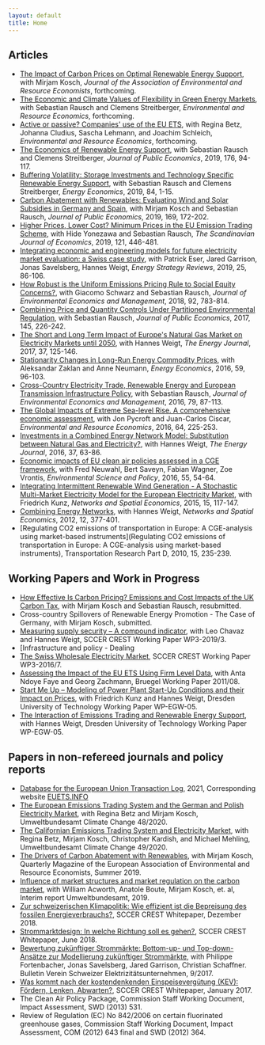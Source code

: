 ```yaml
---
layout: default
title: Home
---
```

## Articles
- [The Impact of Carbon Prices on Optimal Renewable Energy Support](https://abrell.eu/public/papers/abrell_kosch_res_and_carbon_prices.pdf), with Mirjam Kosch, *Journal of the Association of Environmental and Resource Economists*, forthcoming.
- [The Economic and Climate Values of Flexibility in Green Energy Markets](https://link.springer.com/content/pdf/10.1007/s10640-021-00605-6.pdf), with Sebastian Rausch and Clemens Streitberger, *Environmental and Resource Economics*, forthcoming. 
- [Active or passive? Companies' use of the EU ETS](https://www.econstor.eu/handle/10419/218738), with Regina Betz, Johanna Cludius, Sascha Lehmann, and Joachim Schleich, *Environmental and Resource Economics*, forthcoming.
- [The Economics of Renewable Energy Support](https://www.sciencedirect.com/science/article/abs/pii/S0047272719300805), with Sebastian Rausch and Clemens Streitberger, *Journal of Public Economics*, 2019, 176, 94-117.
- [Buffering Volatility: Storage Investments and Technology Specific Renewable Energy Support](https://www.sciencedirect.com/science/article/pii/S0140988319302440), with Sebastian Rausch and Clemens Streitberger, *Energy Economics*, 2019, 84, 1-15. 
- [Carbon Abatement with Renewables: Evaluating Wind and Solar Subsidies in Germany and Spain](https://www.sciencedirect.com/science/article/abs/pii/S0047272718302263), with Mirjam Kosch and Sebastian Rausch,  *Journal of Public Economics*, 2019, 169, 172-202.
- [Higher Prices, Lower Cost? Minimum Prices in the EU Emission Trading Scheme](https://onlinelibrary.wiley.com/doi/abs/10.1111/sjoe.12279), with Hide Yonezawa and Sebastian Rausch, *The Scandinavian Journal of Economics*, 2019, 121, 446-481.
- [Integrating economic and engineering models for future electricity market evaluation: a Swiss case study](https://www.sciencedirect.com/science/article/pii/S2211467X19300306), with Patrick Eser, Jared Garrison, Jonas Savelsberg, Hannes Weigt, *Energy Strategy Reviews*, 2019, 25, 86-106.
- [How Robust is the Uniform Emissions Pricing Rule to Social Equity Concerns?](https://www.sciencedirect.com/science/article/abs/pii/S009506961730075X), with Giacomo Schwarz and Sebastian Rausch, *Journal of Environmental Economics and Management*, 2018, 92, 783-814.
- [Combining Price and Quantity Controls Under Partitioned Environmental Regulation](https://www.sciencedirect.com/science/article/abs/pii/S0047272716302031), with Sebastian Rausch, *Journal of Public Economics*, 2017, 145, 226-242.
- [The Short and Long Term Impact of Europe's Natural Gas Market on Electricity Markets until 2050](https://www.iaee.org/energyjournal/article/2831), with Hannes Weigt, *The Energy Journal*, 2017, 37, 125-146.
- [Stationarity Changes in Long-Run Energy Commodity Prices](https://www.sciencedirect.com/science/article/pii/S0140988316301943), with Aleksandar Zaklan and Anne Neumann, *Energy Economics*, 2016, 59, 96-103.
- [Cross-Country Electricity Trade, Renewable Energy and European Transmission Infrastructure Policy](https://www.sciencedirect.com/science/article/abs/pii/S0095069616300122), with Sebastian Rausch, *Journal of Environmental Economics and Management*, 2016, 79, 87-113.
- [The Global Impacts of Extreme Sea-level Rise. A comprehensive economic assessment](https://link.springer.com/article/10.1007/s10640-014-9866-9), with Jon Pycroft and Juan-Carlos Ciscar, *Environmental and Resource Economics*, 2016, 64, 225-253.
- [Investments in a Combined Energy Network Model: Substitution between Natural Gas and Electricity?](https://www.jstor.org/stable/44075495?seq=1#metadata_info_tab_contents), with Hannes Weigt, *The Energy Journal*, 2016, 37, 63-86.
- [Economic impacts of EU clean air policies assessed in a CGE framework](https://www.sciencedirect.com/science/article/pii/S1462901115300307), with Fred Neuwahl, Bert Saveyn, Fabian Wagner, Zoe Vrontis, *Environmental Science and Policy*, 2016, 55, 54-64.
- [Integrating Intermittent Renewable Wind Generation - A Stochastic Multi-Market Electricity Model for the European Electricity Market](https://link.springer.com/article/10.1007/s11067-014-9272-4), with Friedrich Kunz, 
*Networks and Spatial Economics*, 2015, 15, 117-147.
- [Combining Energy Networks](https://link.springer.com/article/10.1007/s11067-011-9160-0), with Hannes Weigt, *Networks and Spatial Economics*, 2012, 12, 377-401.
- [Regulating CO2 emissions of transportation in Europe: A CGE-analysis using market-based instruments](Regulating CO2 emissions of transportation in Europe: A CGE-analysis using market-based instruments), Transportation Research Part D, 2010, 15, 235-239.

## Working Papers and Work in Progress
- [How Effective Is Carbon Pricing? Emissions and Cost Impacts of the UK Carbon Tax](https://abrell.eu/public/papers/abrell_kosch_rausch_uk_carbon_tax.pdf), with Mirjam Kosch and Sebastian Rausch, resubmitted. 
- Cross-country Spillovers of Renewable Energy Promotion - The Case of Germany, with Mirjam Kosch, submitted.
- [Measuring supply security – A compound indicator](https://edoc.unibas.ch/71471/), with Leo Chavaz and Hannes Weigt, SCCER CREST Working Paper WP3-2019/3.
- [Infrastructure and policy - Dealing 
- [The Swiss Wholesale Electricity Market](https://www.ethz.ch/content/dam/ethz/special-interest/mavt/energy-science-center-dam/research/research-projects/AFEM/Workpackage_3_Abrell_2016_07.pdf), SCCER CREST Working Paper WP3-2016/7.
- [Assessing the Impact of the EU ETS Using Firm Level Data](https://www.bruegel.org/2011/07/assessing-the-impact-of-the-eu-ets-using-firm-level-data/), with Anta Ndoye Faye and Georg Zachmann, Bruegel Working Paper 2011/08.
- [Start Me Up – Modeling of Power Plant Start-Up Conditions and their Impact on Prices](https://mpra.ub.uni-muenchen.de/65661/), with Friedrich Kunz and Hannes Weigt, Dresden University of Technology Working Paper WP-EGW-05.
- [The Interaction of Emissions Trading and Renewable Energy Support](https://mpra.ub.uni-muenchen.de/65658/1/wp_egw_05_Abrell_Weigt_CGE_ETS_RES.pdf), with Hannes Weigt, Dresden University of Technology Working Paper WP-EGW-05.

## Papers in non-refereed journals and policy reports
- [Database for the European Union Transaction Log](https://euets.info/static//download/Description_EUTL_database.pdf), 2021, Corresponding website [EUETS.INFO](https://euets.info)
- [The European Emissions Trading System and the German and Polish Electricity Market](https://www.umweltbundesamt.de/sites/default/files/medien/5750/publikationen/2020_12_03_cc_48-2020_case_studies_eu_electricity_market.pdf), with Regina Betz and Mirjam Kosch, Umweltbundesamt Climate Change 48/2020.
- [The Californian Emissions Trading System and Electricity Market](https://www.umweltbundesamt.de/sites/default/files/medien/5750/publikationen/2020_12_03_cc_49-2020_case_studies_californian_electricity_market.pdf), with Regina Betz, Mirjam Kosch, Christopher Kardish, and Michael Mehling, Umweltbundesamt Climate Change 49/2020.
- [The Drivers of Carbon Abatement with Renewables](https://www.eaere.org/wp-content/uploads/2019/07/EAERE-Magazine-n.6-Summer-2019.pdf), with Mirjam Kosch, Quarterly Magazine of the European Association of Environmental and Resource Economists, Summer 2019.
- [Influence of market structures and market regulation on the carbon market](https://www.dehst.de/SharedDocs/downloads/EN/publications/report_influence-of-market-structures-and-market-regulation.pdf?__blob=publicationFile&v=3), with William Acworth, Anatole Boute, Mirjam Kosch, et. al, Interim report Umweltbundesamt, 2019.
- [Zur schweizerischen Klimapolitik: Wie effizient ist die Bepreisung des fossilen Energieverbrauchs?](https://www.google.com/url?sa=t&rct=j&q=&esrc=s&source=web&cd=&cad=rja&uact=8&ved=2ahUKEwiPxa-pu9LuAhXPO-wKHcemCKoQFjAAegQIAhAC&url=https%3A%2F%2Fwww.sccer-crest.ch%2Ffileadmin%2Fuser_upload%2FSCCER_CREST_White_Paper_6_Klimapolitik.pdf&usg=AOvVaw2_-z4DQUS6MQ0OPj5kRDC3),  SCCER CREST Whitepaper, Dezember 2018.
- [Strommarktdesign: In welche Richtung soll es gehen?](https://www.alexandria.unisg.ch/254579/), SCCER CREST Whitepaper, June 2018.
- [Bewertung zukünftiger Strommärkte: Bottom-up- und Top-down-Ansätze zur Modellierung zukünftiger Strommärkte](https://www.bulletin.ch/de/news-detail/bewertung-zukuenftiger-strommaerkte.html), with Philippe Fortenbacher, Jonas Savelsberg, Jared Garrison, Christian Schaffner. Bulletin Verein Schweizer Elektrizitätsunternehmen, 9/2017.
- [Was kommt nach der kostendenkenden Einspeisevergütung (KEV): Fördern, Lenken, Abwarten?](https://www.google.com/url?sa=t&rct=j&q=&esrc=s&source=web&cd=&cad=rja&uact=8&ved=2ahUKEwiZq5mTvNLuAhUCKewKHYf3DN8QFjAAegQIAxAC&url=https%3A%2F%2Fwww.sccer-crest.ch%2Ffileadmin%2Fuser_upload%2FWhite_Paper_KEV_Final.pdf&usg=AOvVaw0-GAh_LJNLvMaWVzldxkCO), SCCER CREST Whitepaper, January 2017.
- The Clean Air Policy Package, Commission Staff Working Document, Impact Assessment,  SWD (2013) 531.
- Review of Regulation (EC) No 842/2006 on certain fluorinated greenhouse gases, Commission Staff Working Document, Impact Assessment,  COM (2012) 643 final and SWD (2012) 364.



